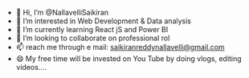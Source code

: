- 👋 Hi, I’m @NallavelliSaikiran
- 👀 I’m interested in Web Development & Data analysis
- 🌱 I’m currently learning React jS and Power BI
- 💞️ I’m looking to collaborate on professional rol
- 📫 reach me through e mail: saikiranreddynallavelli@gmail.com
- 😄 My free time will be invested on You Tube by doing vlogs, editing videos....


<!---
NallavelliSaikiran/NallavelliSaikiran is a ✨ special ✨ repository because its `README.md` (this file) appears on your GitHub profile.
You can click the Preview link to take a look at your changes.
--->
